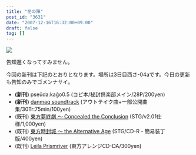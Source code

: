 ```yaml
---
title: "冬の陣"
post_id: "3631"
date: "2007-12-16T16:32:00+09:00"
draft: false
tag: []
---
```



![](https://danmaq.com/image/pseuda_cago/pk05_ss.png)

告知遅くなってすみません。

今回の新刊は下記のとおりとなります。場所は3日目西さ-04aです。今日の更新も告知のみでゴメンナサイ。



  * **(新刊)** pseŭda:kaĝo0.5 (コピ本/秘封倶楽部メイン/28P/200yen)
  * **(新刊)** [danmaq soundtrack](/!/dst/) (アウトテイク曲+一部公開曲集/30Tr:75min/100yen)
  * (既刊) [東方夢終劇 ～ Concealed the Conclusion](/!/thC/) (STG/v2.01仕様/1,000yen)
  * (既刊) [東方時封城 ～ the Alternative Age](/!/thA/) (STG/CD-R・簡易装丁版/400yen)
  * (既刊) [Leila Prismriver](/!/leila/) (東方アレンジCD-DA/300yen)
